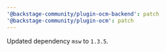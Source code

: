 ```yaml
---
'@backstage-community/plugin-ocm-backend': patch
'@backstage-community/plugin-ocm': patch
---
```


Updated dependency `msw` to `1.3.5`.
